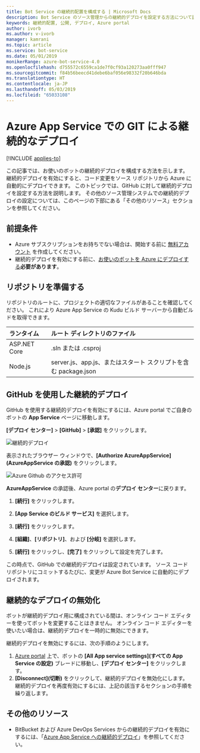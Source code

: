 ```yaml
---
title: Bot Service の継続的配置を構成する | Microsoft Docs
description: Bot Service のソース管理からの継続的デプロイを設定する方法について説明します。
keywords: 継続的配置, 公開, デプロイ, Azure portal
author: ivorb
ms.author: v-ivorb
manager: kamrani
ms.topic: article
ms.service: bot-service
ms.date: 05/01/2019
monikerRange: azure-bot-service-4.0
ms.openlocfilehash: d755572c6559ca1de7f0cf93a120273aa0fff947
ms.sourcegitcommit: f84b56beecd41debe6baf056e98332f20b646bda
ms.translationtype: HT
ms.contentlocale: ja-JP
ms.lasthandoff: 05/03/2019
ms.locfileid: "65033108"
---
```

# <a name="set-up-continuous-deployment"></a>Azure App Service での GIT による継続的なデプロイ

[!INCLUDE [applies-to](./includes/applies-to.md)]

この記事では、お使いのボットの継続的デプロイを構成する方法を示します。 継続的デプロイを有効にすると、コード変更をソース リポジトリから Azure に自動的にデプロイできます。 このトピックでは、GitHub に対して継続的デプロイを設定する方法を説明します。 その他のソース管理システムでの継続的デプロイの設定については、このページの下部にある「その他のリソース」セクションを参照してください。

## <a name="prerequisites"></a>前提条件
- Azure サブスクリプションをお持ちでない場合は、開始する前に [無料アカウント](http://portal.azure.com) を作成してください。
- 継続的デプロイを有効にする前に、[お使いのボットを Azure にデプロイする](bot-builder-deploy-az-cli.md)**必要があります**。

## <a name="prepare-your-repository"></a>リポジトリを準備する
リポジトリのルートに、プロジェクトの適切なファイルがあることを確認してください。 これにより Azure App Service の Kudu ビルド サーバーから自動ビルドを取得できます。 

|ランタイム | ルート ディレクトリのファイル |
|:-------|:---------------------|
| ASP.NET Core | .sln または .csproj |
| Node.js | server.js、app.js、またはスタート スクリプトを含む package.json |


## <a name="continuous-deployment-using-github"></a>GitHub を使用した継続的デプロイ
GitHub を使用する継続的デプロイを有効にするには、Azure portal でご自身のボットの **App Service** ページに移動します。

**[デプロイ センター]** > **[GitHub]** > **[承認]** をクリックします。

![継続的デプロイ](~/media/azure-bot-build/azure-deployment.png)

表示されたブラウザー ウィンドウで、**[Authorize AzureAppService]\(AzureAppService の承認\)** をクリックします。 

![Azure Github のアクセス許可](~/media/azure-bot-build/azure-deployment-github.png)

**AzureAppService** の承認後、Azure portal の**デプロイ センター**に戻ります。

1. **[続行]** をクリックします。 

1. **[App Service のビルド サービス]** を選択します。

1. **[続行]** をクリックします。

1. **[組織]**、**[リポジトリ]**、および **[分岐]** を選択します。

1. **[続行]** をクリックし、**[完了]** をクリックして設定を完了します。

この時点で、GitHub での継続的デプロイは設定されています。 ソース コード リポジトリにコミットするたびに、変更が Azure Bot Service に自動的にデプロイされます。

## <a name="disable-continuous-deployment"></a>継続的なデプロイの無効化

ボットが継続的デプロイ用に構成されている間は、オンライン コード エディターを使ってボットを変更することはきません。 オンライン コード エディターを使いたい場合は、継続的デプロイを一時的に無効にできます。

継続的デプロイを無効にするには、次の手順のようにします。
1. [Azure portal](https://portal.azure.com) 上で、ボットの **[All App service settings]\(すべての App Service の設定\)** ブレードに移動し、**[デプロイ センター]** をクリックします。 
1. **[Disconnect]\(切断\)** をクリックして、継続的デプロイを無効化にします。 継続的デプロイを再度有効にするには、上記の該当するセクションの手順を繰り返します。

## <a name="additional-resources"></a>その他のリソース
- BitBucket および Azure DevOps Services からの継続的デプロイを有効にするには、「[Azure App Service への継続的デプロイ](https://docs.microsoft.com/en-us/azure/app-service/deploy-continuous-deployment)」を参照してください。


